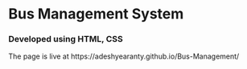 <h1>Bus Management System</h1>
<h3>Developed using HTML, CSS</h3>
The page is live at https://adeshyearanty.github.io/Bus-Management/
